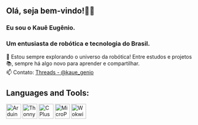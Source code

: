 ## Olá, seja bem-vindo!👋🏼  
### Eu sou o Kauê Eugênio.  
### Um entusiasta de robótica e tecnologia do Brasil.  

🚀 Estou sempre explorando o universo da robótica! Entre estudos e projetos 📚, sempre há algo novo para aprender e compartilhar.  
📫 Contato: [Threads - @kaue_genio](https://www.threads.net/@kaue_genio)  

## Languages and Tools: 

<p align="left">
    <img src="https://i1.wp.com/www.pdocs.kauailabs.com/navx-mxp/wp-content/uploads/2016/12/arduino-icon-17552.png" alt="Arduino IDE" width="40" height="40" /> 
    <img src="https://images.sftcdn.net/images/t_app-icon-m/p/b7c6837f-d3d8-48a2-985a-aae1988e1ac3/524712048/thonny-Thonny-icon.png" alt="Thonny" width="40" height="40" /> 
    <img src="https://e7.pngegg.com/pngimages/520/669/png-clipart-c-logo-c-programming-language-computer-icons-computer-programming-programming-miscellaneous-blue.png" alt="C Plus Plus" width="40" height="40" /> 
    <img src="https://th.bing.com/th/id/R.a3e840340a3f17cf67979005fb61cb24?rik=BxKymIxIeOtvgw&pid=ImgRaw&r=0" alt="MicroPython" width="40" height="40" /> 
    <img src="https://th.bing.com/th/id/R.a3e840340a3f17cf67979005fb61cb24?rik=BxKymIxIeOtvgw&pid=ImgRaw&r=0" alt="Wokwi" width="40" height="40" /> 
</p>

<!-- Você pode adicionar mais informações sobre os seus projetos aqui -->
